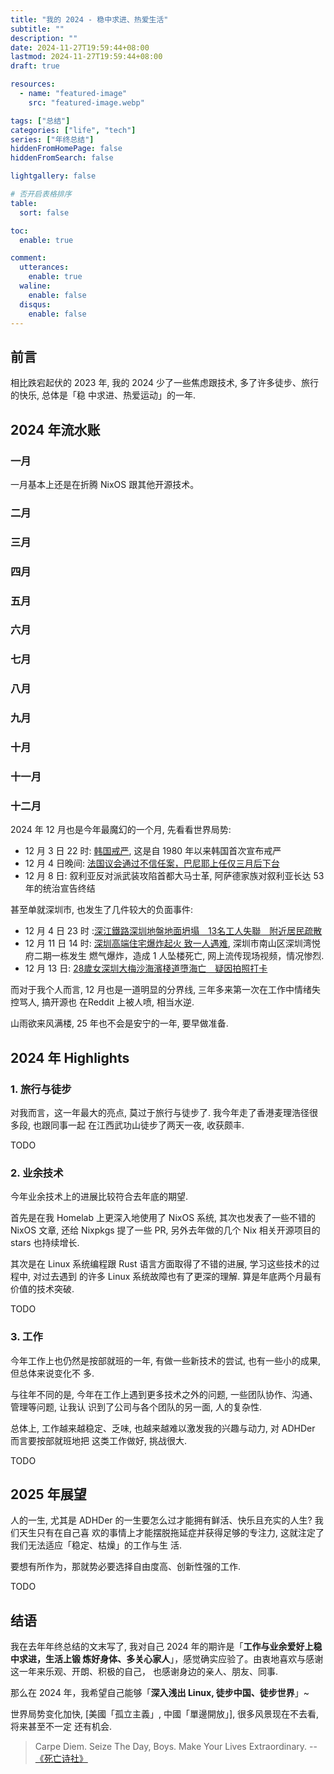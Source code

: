 ```yaml
---
title: "我的 2024 - 稳中求进、热爱生活"
subtitle: ""
description: ""
date: 2024-11-27T19:59:44+08:00
lastmod: 2024-11-27T19:59:44+08:00
draft: true

resources:
  - name: "featured-image"
    src: "featured-image.webp"

tags: ["总结"]
categories: ["life", "tech"]
series: ["年终总结"]
hiddenFromHomePage: false
hiddenFromSearch: false

lightgallery: false

# 否开启表格排序
table:
  sort: false

toc:
  enable: true

comment:
  utterances:
    enable: true
  waline:
    enable: false
  disqus:
    enable: false
---
```


## 前言

相比跌宕起伏的 2023 年, 我的 2024 少了一些焦虑跟技术, 多了许多徒步、旅行的快乐, 总体是「稳
中求进、热爱运动」的一年.

## 2024 年流水账

### 一月

一月基本上还是在折腾 NixOS 跟其他开源技术。

### 二月

### 三月

### 四月

### 五月

### 六月

### 七月

### 八月

### 九月

### 十月

### 十一月

### 十二月

2024 年 12 月也是今年最魔幻的一个月, 先看看世界局势:

- 12 月 3 日 22 时: [韩国戒严], 这是自 1980 年以来韩国首次宣布戒严
- 12 月 4 日晚间: [法国议会通过不信任案，巴尼耶上任仅三月后下台]
- 12 月 8 日: 叙利亚反对派武装攻陷首都大马士革, 阿萨德家族对叙利亚长达 53 年的统治宣告终结

甚至单就深圳市, 也发生了几件较大的负面事件:

- 12 月 4 日 23 时 :[深江鐵路深圳地盤地面坍塌　13名工人失聯　附近居民疏散]
- 12 月 11 日 14 时: [深圳高端住宅爆炸起火 致一人遇难], 深圳市南山区深圳湾悦府二期一栋发生
  燃气爆炸，造成 1 人坠楼死亡, 网上流传现场视频，情况惨烈.
- 12 月 13 日: [28歲女深圳大梅沙海濱棧道墮海亡　疑因拍照打卡]

而对于我个人而言, 12 月也是一道明显的分界线, 三年多来第一次在工作中情绪失控骂人, 搞开源也
在Reddit 上被人喷, 相当水逆.

山雨欲来风满楼, 25 年也不会是安宁的一年, 要早做准备.

## 2024 年 Highlights

### 1. 旅行与徒步

对我而言，这一年最大的亮点, 莫过于旅行与徒步了. 我今年走了香港麦理浩径很多段, 也跟同事一起
在江西武功山徒步了两天一夜, 收获颇丰.

TODO

### 2. 业余技术

今年业余技术上的进展比较符合去年底的期望.

首先是在我 Homelab 上更深入地使用了 NixOS 系统, 其次也发表了一些不错的 NixOS 文章, 还给
Nixpkgs 提了一些 PR, 另外去年做的几个 Nix 相关开源项目的 stars 也持续增长.

其次是在 Linux 系统编程跟 Rust 语言方面取得了不错的进展, 学习这些技术的过程中, 对过去遇到
的许多 Linux 系统故障也有了更深的理解. 算是年底两个月最有价值的技术突破.

TODO

### 3. 工作

今年工作上也仍然是按部就班的一年, 有做一些新技术的尝试, 也有一些小的成果, 但总体来说变化不
多.

与往年不同的是, 今年在工作上遇到更多技术之外的问题, 一些团队协作、沟通、管理等问题, 让我认
识到了公司与各个团队的另一面, 人的复杂性.

总体上, 工作越来越稳定、乏味, 也越来越难以激发我的兴趣与动力, 对 ADHDer 而言要按部就班地把
这类工作做好, 挑战很大.

TODO

## 2025 年展望

人的一生, 尤其是 ADHDer 的一生要怎么过才能拥有鲜活、快乐且充实的人生? 我们天生只有在自己喜
欢的事情上才能摆脱拖延症并获得足够的专注力, 这就注定了我们无法适应「稳定、枯燥」的工作与生
活.

要想有所作为，那就势必要选择自由度高、创新性强的工作.

TODO

## 结语

我在去年年终总结的文末写了, 我对自己 2024 年的期许是「**工作与业余爱好上稳中求进，生活上锻
炼好身体、多关心家人**」，感觉确实应验了。由衷地喜欢与感谢这一年来乐观、开朗、积极的自己，
也感谢身边的亲人、朋友、同事.

那么在 2024 年，我希望自己能够「**深入浅出 Linux, 徒步中国、徒步世界**」~

世界局势变化加快, [美國「孤立主義」, 中國「單邊開放」], 很多风景现在不去看, 将来甚至不一定
还有机会.

> Carpe Diem. Seize The Day, Boys. Make Your Lives Extraordinary. --
> [《死亡诗社》](https://movie.douban.com/subject/1291548/)

[韩国戒严]:
  https://zh.wikipedia.org/zh-hans/2024%E5%B9%B4%E9%9F%93%E5%9C%8B%E6%88%92%E5%9A%B4
[法国议会通过不信任案，巴尼耶上任仅三月后下台]:
  https://theinitium.com/zh-hans/article/20241206-whatsnew-international-french-government-falls
[叙利亚领导人阿萨德倒台：这对世界意味着什么]:
  https://zh.wikipedia.org/wiki/%E5%8F%99%E5%88%A9%E4%BA%9A%E5%86%85%E6%88%98#2024%E5%B9%B4%E4%B8%BB%E8%A6%81%E8%BF%9B%E5%B1%95
[深圳高端住宅爆炸起火 致一人遇难]: https://www.zaobao.com/news/china/story20241211-5570743
[深江鐵路深圳地盤地面坍塌 13名工人失聯 附近居民疏散]:
  https://www.hk01.com/%E5%8D%B3%E6%99%82%E4%B8%AD%E5%9C%8B/1082102/%E6%B7%B1%E6%B1%9F%E9%90%B5%E8%B7%AF%E6%B7%B1%E5%9C%B3%E5%9C%B0%E7%9B%A4%E5%9C%B0%E9%9D%A2%E5%9D%8D%E5%A1%8C-13%E5%90%8D%E5%B7%A5%E4%BA%BA%E5%A4%B1%E8%81%AF-%E9%99%84%E8%BF%91%E5%B1%85%E6%B0%91%E7%96%8F%E6%95%A3
[28歲女深圳大梅沙海濱棧道墮海亡 疑因拍照打卡]:
  https://www.hk01.com/%E5%A4%A7%E5%9C%8B%E5%B0%8F%E4%BA%8B/1085068/28%E6%AD%B2%E5%A5%B3%E6%B7%B1%E5%9C%B3%E5%A4%A7%E6%A2%85%E6%B2%99%E6%B5%B7%E6%BF%B1%E6%A3%A7%E9%81%93%E5%A2%AE%E6%B5%B7%E4%BA%A1-%E7%96%91%E5%9B%A0%E6%8B%8D%E7%85%A7%E6%89%93%E5%8D%A1-%E8%AD%A6%E6%96%B9-%E5%B0%8B%E7%8D%B2%E9%81%BA%E9%AB%94
[美國「孤立主義」與中國「單邊開放」]:
  https://www.bbc.com/zhongwen/articles/cze3261n245o/trad
